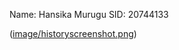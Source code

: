 Name: Hansika Murugu
SID: 20744133

([image/historyscreenshot.png](https://github.com/hmurugu/comp3111-lab1-2022f/blob/master/image/historyscreenshot.png))

